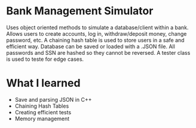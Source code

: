 # Bank Management Simulator
Uses object oriented methods to simulate a database/client within a bank. Allows users to create accounts, log in, withdraw/deposit money, change password, etc. A chaining hash table is used to store users in a safe and efficient way. Database can be saved or loaded with a .JSON file. All passwords and SSN are hashed so they cannot be reversed. A tester class is used to teste for edge cases.

# What I learned
- Save and parsing JSON in C++
- Chaining Hash Tables
- Creating efficient tests
- Memory management
